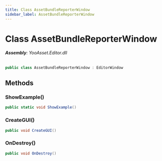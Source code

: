 ```yaml
---
title: Class AssetBundleReporterWindow
sidebar_label: AssetBundleReporterWindow
---
```

# Class AssetBundleReporterWindow


###### **Assembly**: YooAsset.Editor.dll

```csharp title="Declaration"
public class AssetBundleReporterWindow : EditorWindow
```
## Methods
### ShowExample()


```csharp title="Declaration"
public static void ShowExample()
```
### CreateGUI()


```csharp title="Declaration"
public void CreateGUI()
```
### OnDestroy()


```csharp title="Declaration"
public void OnDestroy()
```
